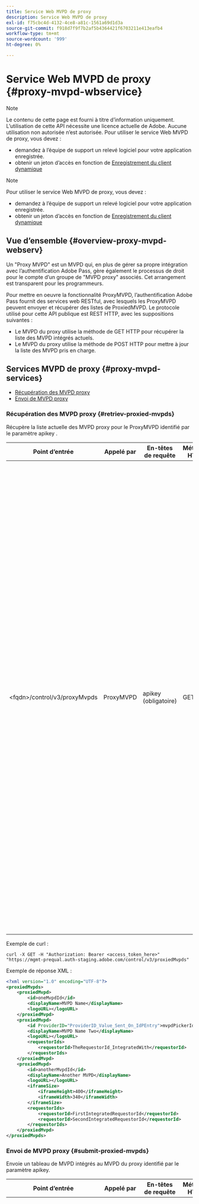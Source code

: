 ```yaml
---
title: Service Web MVPD de proxy
description: Service Web MVPD de proxy
exl-id: f75cbc4d-4132-4ce8-a81c-1561a69d1d3a
source-git-commit: f918d7f9f7b2af5b4364421f6703211e413eafb4
workflow-type: tm+mt
source-wordcount: '999'
ht-degree: 0%

---
```


# Service Web MVPD de proxy {#proxy-mvpd-wbservice}

>[!NOTE]
>
>Le contenu de cette page est fourni à titre d’information uniquement. L’utilisation de cette API nécessite une licence actuelle de Adobe. Aucune utilisation non autorisée n’est autorisée.
>Pour utiliser le service Web MVPD de proxy, vous devez :
>- demandez à l’équipe de support un relevé logiciel pour votre application enregistrée.
>- obtenir un jeton d’accès en fonction de [Enregistrement du client dynamique](dynamic-client-registration.md)
> 

>[!NOTE]
>
>Pour utiliser le service Web MVPD de proxy, vous devez :
>- demandez à l’équipe de support un relevé logiciel pour votre application enregistrée.
>- obtenir un jeton d’accès en fonction de [Enregistrement du client dynamique](dynamic-client-registration.md)
> 

## Vue d’ensemble {#overview-proxy-mvpd-webserv}

Un &quot;Proxy MVPD&quot; est un MVPD qui, en plus de gérer sa propre intégration avec l’authentification Adobe Pass, gère également le processus de droit pour le compte d’un groupe de &quot;MVPD proxy&quot; associés. Cet arrangement est transparent pour les programmeurs.

Pour mettre en oeuvre la fonctionnalité ProxyMVPD, l’authentification Adobe Pass fournit des services web RESTful, avec lesquels les ProxyMVPD peuvent envoyer et récupérer des listes de ProxiedMVPD. Le protocole utilisé pour cette API publique est REST HTTP, avec les suppositions suivantes :

- Le MVPD du proxy utilise la méthode de GET HTTP pour récupérer la liste des MVPD intégrés actuels.
- Le MVPD du proxy utilise la méthode de POST HTTP pour mettre à jour la liste des MVPD pris en charge.

## Services MVPD de proxy {#proxy-mvpd-services}

- [Récupération des MVPD proxy](#retriev-proxied-mvpds)
- [Envoi de MVPD proxy](#submit-proxied-mvpds)

### Récupération des MVPD proxy {#retriev-proxied-mvpds}

Récupère la liste actuelle des MVPD proxy pour le ProxyMVPD identifié par le paramètre apikey .

| Point d’entrée | Appelé par | En-têtes de requête | Méthode HTTP | Réponse HTTP |
|---|---|---|---|---|
| &lt;fqdn>/control/v3/proxyMvpds | ProxyMVPD | apikey (obligatoire) | GET | <ul><li> 200 (ok) - La requête a été traitée avec succès et la réponse contient une liste de ProxiedMVPD au format XML.</li><li>401 (non autorisé) - Indique l’un des éléments suivants :<ul><li>Le client DOIT demander un nouveau access_token</li><li>La requête provient d’une adresse IP qui n’est pas présente dans la liste autorisée.</li><li>Le jeton n’est pas valide</li></ul></li><li>403 (interdit) - Indique que l’opération n’est pas prise en charge pour les paramètres fournis ou que le proxy MVPD n’est pas défini comme proxy ou est manquant.</li><li>405 (méthode non autorisée) - Une méthode HTTP autre que GET ou POST a été utilisée. La méthode HTTP n’est généralement pas prise en charge ou n’est pas prise en charge pour ce point de terminaison spécifique.</li><li>500 (erreur de serveur interne) : une erreur a été générée côté serveur pendant le processus de demande.</li></ul> |

Exemple de curl :

`curl -X GET -H "Authorization: Bearer <access_token_here>" "https://mgmt-prequal.auth-staging.adobe.com/control/v3/proxiedMvpds"`


Exemple de réponse XML :

```xml
<?xml version="1.0" encoding="UTF-8"?>
<proxiedMvpds>
    <proxiedMvpd>
        <id>oneMvpdId</id>
        <displayName>MVPD Name</displayName>
        <logoURL></logoURL>
    </proxiedMvpd>
    <proxiedMvpd>
        <id ProviderID="ProviderID_Value_Sent_On_IdPEntry">mvpdPickerId</id>
        <displayName>MVPD Name Two</displayName>
        <logoURL></logoURL>
        <requestorIds>
            <requestorId>TheRequestorId_IntegratedWith</requestorId>
        </requestorIds>
    </proxiedMvpd>
    <proxiedMvpd>
        <id>anotherMvpdId</id>
        <displayName>Another MVPD</displayName>
        <logoURL></logoURL>
        <iframeSize>
            <iframeHeight>400</iframeHeight>
            <iframeWidth>340</iframeWidth>
        </iframeSize>
        <requestorIds>
            <requestorId>FirstIntegratedRequestorId</requestorId>
            <requestorId>SecondIntegratedRequestorId</requestorId>
        </requestorIds>
    </proxiedMvpd>
</proxiedMvpds>
```

### Envoi de MVPD proxy {#submit-proxied-mvpds}

Envoie un tableau de MVPD intégrés au MVPD du proxy identifié par le paramètre apikey.

| Point d’entrée | Appelé par | En-têtes de requête | Méthode HTTP | Réponse HTTP |
|:------------------------------:|:---------:|:--------------------------------------------:|:-----------:|:------------------------------------------------------------------------------------------------------------------------------------------------------------------------------------------------------------------------------------------------------------------------------------------------------------------------------------------------------------------------------------------------------------------------------------------------------------------------------------------------------------------------------------------------------------------------------------------------------------------------------------------------------------------------------------------------------------------------------------------------------------------------------------------------------------------------------------------------------------------------------------------------:|
| &lt;fqdn>/control/v3/proxyMvpds | ProxyMVPD | apikey (obligatoire) proxied-mvpds (obligatoire) | POST | <ul><li>201 (créé) - La notification push a été traitée avec succès</li><li>400 (mauvaise requête) - Le serveur ne sait pas comment traiter la requête :<ul><li>Le code XML entrant ne se conforme pas au schéma publié dans cette spécification.</li><li>Les mvpds proxy ne comportent pas d’identifiants uniques.</li><li>Les ID de demandeur poussés n’existent pas Autre raison de conteneur de servlet pour le code de réponse 400</li></ul><li>401 (non autorisé) - Indique l’un des éléments suivants :<ul><li>Le client DOIT demander un nouveau access_token</li><li>La requête provient d’une adresse IP qui n’est pas présente dans la liste autorisée.</li><li>Le jeton n’est pas valide</li></ul></li><li>403 (interdit) - Indique que l’opération n’est pas prise en charge pour les paramètres fournis ou que le proxy MVPD n’est pas défini comme proxy ou est manquant.</li><li>405 (méthode non autorisée) - Une méthode HTTP autre que GET ou POST a été utilisée. La méthode HTTP n’est généralement pas prise en charge ou n’est pas prise en charge pour ce point de terminaison spécifique.</li><li>500 (erreur de serveur interne) : une erreur a été générée côté serveur pendant le processus de demande.</li></ul> |

Exemple de curl :

`curl -X POST -H "Authorization: Bearer <access_token_here>" "https://mgmt-prequal.auth.adobe.com/control/v3/proxiedMvpds" -d "proxied-mvpds=%3CproxiedMvpds%3E%3CproxiedMvpd%3E%3CdisplayName%3EFirst%20MVPD%20Name%3C%2FdisplayName%3E%3Cid%3EfirstMVPDId%3C%2Fid%3E%3ClogoURL%3E%3C%2FlogoURL%3E%3C%2FproxiedMvpd%3E%3CproxiedMvpd%3E%3Cid%20ProviderID%3D%22ProviderID_Value_Sent_On_IdPEntry%22%3EmvpdPickerId%3C%2Fid%3E%3CdisplayName%3EMVPD%20Name%20Two%3C%2FdisplayName%3E%3ClogoURL%3E%3C%2FlogoURL%3E%3CrequestorIds%3E%3CrequestorId%3ETHE_REQUESTOR_ID%3C%2FrequestorId%3E%3C%2FrequestorIds%3E%3C%2FproxiedMvpd%3E%3C%2FproxiedMvpds%3E"`



Exemple XML :

```xml
<?xml version="1.0" encoding="UTF-8"?>
<proxiedMvpds>
    <proxiedMvpd>
        <id>oneMvpdId</id>
        <displayName>MVPD Name</displayName>
        <logoURL></logoURL>
    </proxiedMvpd>
    <proxiedMvpd>
        <id ProviderID="ProviderID_Value_Sent_On_IdPEntry">mvpdPickerId</id>
        <displayName>MVPD Name Two</displayName>
        <logoURL></logoURL>
        <requestorIds>
            <requestorId>TheRequestorId_IntegratedWith</requestorId>
        </requestorIds>
    </proxiedMvpd>
    <proxiedMvpd>
        <id>anotherMvpdId</id>
        <displayName>Another MVPD</displayName>
        <logoURL></logoURL>
        <iframeSize>
            <iframeHeight>400</iframeHeight>
            <iframeWidth>340</iframeWidth>
        </iframeSize>
        <requestorIds>
            <requestorId>FirstIntegratedRequestorId</requestorId>
            <requestorId>SecondIntegratedRequestorId</requestorId>
        </requestorIds>
    </proxiedMvpd>
</proxiedMvpds>
```


### Fréquence de publication {#posting-frequency}

L’authentification Adobe Pass recommande que les ProxyMVPD ne poussent leur liste de ProxiedMVPD que lorsqu’il y a une modification par rapport à la notification push précédente.

### Suppression de MVPD proxy {#delete-proxied-freqency}

Si le ProxyMVPD envoie un enregistrement XML avec une liste ProxiedMVPD vide, cette liste vide sera stockée dans notre système comme toute liste, supprimant ainsi la liste précédente.



## Format XSD {#xsd-format}

Adobe a défini le format accepté suivant pour la publication/récupération de MVPD proxy depuis/vers notre service Web public :

```xml
<?xml version="1.0" encoding="UTF-8"?>
<xs:schema xmlns:xs="http://www.w3.org/2001/XMLSchema"
           xmlns:pxm="http://tve.adobe.com/data/proxiedmvpd"
           targetNamespace="http://tve.adobe.com/data/proxiedmvpd"
           elementFormDefault="qualified"
           version="1.0">
    <xs:complexType name="iframeSize">
        <xs:all>
            <xs:element name="iframeHeight" type="xs:int" minOccurs="1" maxOccurs="1" nillable="false"/>
            <xs:element name="iframeWidth" type="xs:int" minOccurs="1" maxOccurs="1" nillable="false"/>
        </xs:all>
    </xs:complexType>
    <xs:complexType name="requestorIds">
        <xs:annotation>
            <xs:documentation>List of requestors/programmers integrated with the proxied MVPD</xs:documentation>
        </xs:annotation>
        <xs:sequence>
            <xs:element name="requestorId" type="xs:string" minOccurs="1" maxOccurs="unbounded" nillable="false">
                <xs:annotation>
                    <xs:documentation>The requestor/programmer identifier recognized by Adobe</xs:documentation>
                </xs:annotation>
            </xs:element>
        </xs:sequence>
    </xs:complexType>
    <xs:complexType name="proxiedMvpd">
        <xs:all>
            <xs:element name="id" minOccurs="1" maxOccurs="1" nillable="false">
                <xs:annotation>
                    <xs:documentation>The id must conform to the regular expression: ([a-zA-Z0-9]+((\-)|[_])*)</xs:documentation>
                </xs:annotation>
                <xs:complexType>
                    <xs:simpleContent>
                        <xs:extension base="xs:string">
                            <xs:attribute name="ProviderID">
                                <xs:simpleType>
                                    <xs:restriction base="xs:string">
                                        <xs:minLength value="1"/>
                                        <xs:maxLength value="128"/>
                                    </xs:restriction>
                                </xs:simpleType>
                            </xs:attribute>
                        </xs:extension>
                    </xs:simpleContent>
                </xs:complexType>
            </xs:element>
            <xs:element name="displayName" type="xs:string" minOccurs="1" maxOccurs="1" nillable="false"/>
            <xs:element name="logoURL" type="xs:anyURI" minOccurs="1" maxOccurs="1" nillable="false"/>
            <xs:element name="iframeSize" type="pxm:iframeSize" minOccurs="0" maxOccurs="1"/>
            <xs:element name="requestorIds" type="pxm:requestorIds" minOccurs="0" maxOccurs="1"/>
        </xs:all>
    </xs:complexType>
    <xs:element name="proxiedMvpds">
        <xs:annotation>
            <xs:documentation>List of Proxied MVPD</xs:documentation>
        </xs:annotation>
        <xs:complexType>
            <xs:sequence>
                <xs:element name="proxiedMvpd" type="pxm:proxiedMvpd" minOccurs="0" maxOccurs="unbounded"/>
            </xs:sequence>
        </xs:complexType>
    </xs:element>
</xs:schema>
```

**Remarques sur les éléments :**

-   `id` (obligatoire) - L’identifiant MVPD proxy doit être une chaîne appropriée au nom du MVPD, à l’aide de l’un des caractères suivants (car il sera exposé aux programmeurs à des fins de suivi) : - Tout caractère alphanumérique, le trait de soulignement (&quot;_&quot;) et le trait d’union (&quot;-&quot;).
- L’idID doit être conforme à l’expression régulière suivante :
`(a-zA-Z0-9((-)|_)*)`

    Il doit donc comporter au moins un caractère, commencer par une lettre et continuer par n’importe quelle lettre, chiffre, tiret ou trait de soulignement.

-   `iframeSize` (facultatif) - L’élément iframeSize est facultatif et définit la taille de l’iFrame si la page d’authentification MVPD est censée se trouver dans un iFrame. Dans le cas contraire, si l’élément iframeSize n’est pas présent, l’authentification se produit dans une page de redirection complète du navigateur.
-   `requestorIds` (facultatif) - Les valeurs requestorIds seront fournies par Adobe. Une exigence est qu’un MVPD proxy soit intégré à au moins un requestorId. Si la balise &quot;requestorIds&quot; n’est pas présente sur l’élément MVPD proxy, ce MVPD proxy sera intégré à tous les demandeurs disponibles intégrés dans le MVPD proxy.
-   `ProviderID` (facultatif) - Lorsque l’attribut ProviderID est présent sur l’élément id, la valeur de ProviderID est envoyée sur la demande d’authentification SAML au MVPD du proxy en tant que MVPD proxy / SubMVPD ID (au lieu de la valeur d’id). Dans ce cas, la valeur de l’identifiant sera utilisée uniquement dans le sélecteur MVPD présenté sur la page Programmeur et en interne par l’authentification Adobe Pass. La longueur de l’attribut ProviderID doit être comprise entre 1 et 128 caractères.

## Sécurité {#security}

Pour qu’une demande soit considérée comme valide, elle doit respecter les règles suivantes :

- L’en-tête de requête doit contenir le jeton d’accès Oauth2 de sécurité [Enregistrement du client dynamique](dynamic-client-registration.md).
- La demande doit provenir d’une adresse IP spécifique qui a été autorisée.
- La demande doit être envoyée via le protocole SSL.

Tous les paramètres présents dans l’en-tête de la requête qui ne sont pas répertoriés ci-dessus seront ignorés.

Exemple de curl :

`curl -X GET -H "Authorization: Bearer <access_token_here>" "https://mgmt-prequal.auth-staging.adobe.com/control/v3/proxiedMvpds"`

## Points de terminaison du service Web MVPD de proxy pour les environnements d’authentification Adobe Pass {#proxy-mvpd-wevserv-endpoints}

- **URL de production :** https://mgmt.auth.adobe.com/control/v3/proxiedMvpds - **URL d’évaluation :** https://mgmt.auth-staging.adobe.com/control/v3/proxiedMvpds - **URL PreQual-Production :** https://mgmt-prequal.auth.adobe.com/control/v3/proxiedMvpds - **URL PreQual-Staging :** https://mgmt-prequal.auth-staging.adobe.com/control/v3/proxiedMvpds

<!--
>[!RELATEDINFORMATION]
>* [Proxy MVPD SAML integration](/help/authentication/proxy-mvpd-saml-int.md)
>* [User metadata exchange](/help/authentication/mvpd-user-metadata-exchng.md)
>* [Technical paper](/help/authentication/technical-paper.md)
>* [Adobe Pass Authentication glossary](/help/authentication/glossary.md)
-->
